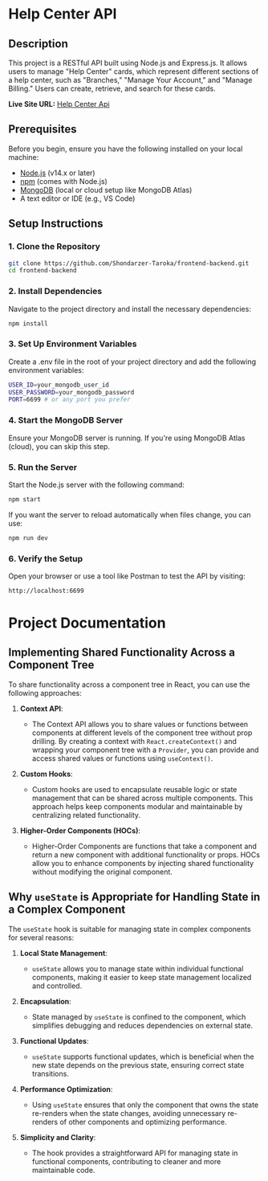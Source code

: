 # Help Center API

## Description

This project is a RESTful API built using Node.js and Express.js. It allows users to manage "Help Center" cards, which represent different sections of a help center, such as "Branches," "Manage Your Account," and "Manage Billing." Users can create, retrieve, and search for these cards.

**Live Site URL:** [Help Center Api](https://help-center-api-ivory.vercel.app)

## Prerequisites

Before you begin, ensure you have the following installed on your local machine:

- [Node.js](https://nodejs.org/en/download/) (v14.x or later)
- [npm](https://www.npmjs.com/get-npm) (comes with Node.js)
- [MongoDB](https://www.mongodb.com/try/download/community) (local or cloud setup like MongoDB Atlas)
- A text editor or IDE (e.g., VS Code)

## Setup Instructions

### 1. Clone the Repository

```bash
git clone https://github.com/Shondarzer-Taroka/frontend-backend.git
cd frontend-backend
```

### 2. Install Dependencies
Navigate to the project directory and install the necessary dependencies:

```bash
npm install
```

### 3. Set Up Environment Variables
Create a .env file in the root of your project directory and add the following environment variables:

```bash
USER_ID=your_mongodb_user_id
USER_PASSWORD=your_mongodb_password
PORT=6699 # or any port you prefer
```

### 4. Start the MongoDB Server
Ensure your MongoDB server is running. If you're using MongoDB Atlas (cloud), you can skip this step.

### 5. Run the Server
Start the Node.js server with the following command:

```bash
npm start

```

If you want the server to reload automatically when files change, you can use:

```bash
npm run dev
```
### 6. Verify the Setup
Open your browser or use a tool like Postman to test the API by visiting:

```bash
http://localhost:6699
```




# Project Documentation

## Implementing Shared Functionality Across a Component Tree

To share functionality across a component tree in React, you can use the following approaches:

1. **Context API**:
   - The Context API allows you to share values or functions between components at different levels of the component tree without prop drilling. By creating a context with `React.createContext()` and wrapping your component tree with a `Provider`, you can provide and access shared values or functions using `useContext()`.

2. **Custom Hooks**:
   - Custom hooks are used to encapsulate reusable logic or state management that can be shared across multiple components. This approach helps keep components modular and maintainable by centralizing related functionality.

3. **Higher-Order Components (HOCs)**:
   - Higher-Order Components are functions that take a component and return a new component with additional functionality or props. HOCs allow you to enhance components by injecting shared functionality without modifying the original component.

## Why `useState` is Appropriate for Handling State in a Complex Component

The `useState` hook is suitable for managing state in complex components for several reasons:

1. **Local State Management**:
   - `useState` allows you to manage state within individual functional components, making it easier to keep state management localized and controlled.

2. **Encapsulation**:
   - State managed by `useState` is confined to the component, which simplifies debugging and reduces dependencies on external state.

3. **Functional Updates**:
   - `useState` supports functional updates, which is beneficial when the new state depends on the previous state, ensuring correct state transitions.

4. **Performance Optimization**:
   - Using `useState` ensures that only the component that owns the state re-renders when the state changes, avoiding unnecessary re-renders of other components and optimizing performance.

5. **Simplicity and Clarity**:
   - The hook provides a straightforward API for managing state in functional components, contributing to cleaner and more maintainable code.

